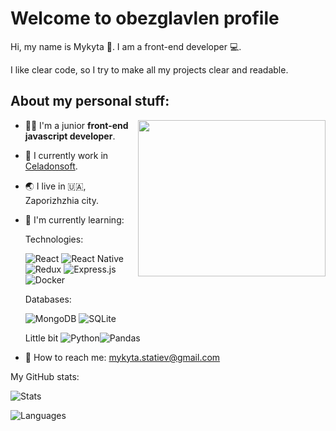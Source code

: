 # Welcome to obezglavlen profile

Hi, my name is Mykyta 👋. I am a front-end developer 💻.

I like clear code, so I try to make all my projects clear and readable.



## About my personal stuff:

<img align="right" src="https://res.cloudinary.com/dkyvginue/image/upload/c_crop,h_350,w_500/v1665007947/code_dribbble_dufuxe.gif" height=250 width=300/>

- 👨‍🎓 I'm a junior **front-end javascript developer**.
- 🔨 I currently work in [Celadonsoft](https://celadonsoft.com/).
- 🌏 I live in 🇺🇦, Zaporizhzhia city.
- 📖 I'm currently learning:

  Technologies:

  ![React](https://img.shields.io/badge/react-%2320232a.svg?style=plastic&logo=react&logoColor=%2361DAFB)
  ![React Native](https://img.shields.io/badge/react_native-%2320232a.svg?style=plastic&logo=react&logoColor=%2361DAFB)
  ![Redux](https://img.shields.io/badge/redux-%23593d88.svg?style=plastic&logo=redux&logoColor=white)
  ![Express.js](https://img.shields.io/badge/express.js-%23404d59.svg?style=plastic&logo=express&logoColor=%2361DAFB)
  ![Docker](https://img.shields.io/badge/docker-%230db7ed.svg?style=plastic&logo=docker&logoColor=white)

  Databases:

  ![MongoDB](https://img.shields.io/badge/MongoDB-%234ea94b.svg?style=plastic&logo=mongodb&logoColor=white)
  ![SQLite](https://img.shields.io/badge/sqlite-%2307405e.svg?style=plastic&logo=sqlite&logoColor=white)

  Little bit ![Python](https://img.shields.io/badge/python-3670A0?style=plastic&logo=python&logoColor=ffdd54)![Pandas](https://img.shields.io/badge/pandas-%23150458.svg?style=plastic&logo=pandas&logoColor=white)

-  📧 How to reach me: [mykyta.statiev@gmail.com](mailto:mykyta.statiev@gmail.com)

My GitHub stats:

![Stats](https://github-readme-stats.vercel.app/api?username=obezglavlen&theme=synthwave&show_icons=true&hide_border=true&count_private=true)

![Languages](https://github-readme-stats.vercel.app/api/top-langs/?username=obezglavlen&theme=synthwave&hide_border=true&count_private=true&hide=python)
